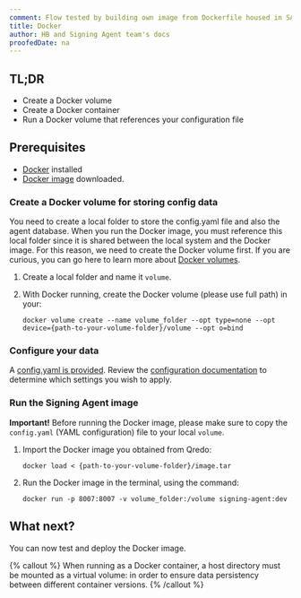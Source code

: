 ```yaml
---
comment: Flow tested by building own image from Dockerfile housed in SA GitHub NOT tested from publically-available image
title: Docker
author: HB and Signing Agent team's docs
proofedDate: na
---
```



## TL;DR

- Create a Docker volume
- Create a Docker container
- Run a Docker volume that references your configuration file

## Prerequisites

- [Docker](https://docs.docker.com/get-docker/) installed
- [Docker image](https://hub.docker.com/r/qredohub/signing-agent) downloaded.

### Create a Docker volume for storing config data

You need to create a local folder to store the config.yaml file and also the agent database. When you run the Docker image, you must reference this local folder since it is shared between the local system and the Docker image. For this reason, we need to create the Docker volume first. If you are curious, you can go here to learn more about [Docker volumes](https://docs.docker.com/storage/volumes/).

1. Create a local folder and name it `volume`.

1. With Docker running, create the Docker volume (please use full path) in your:

	`docker volume create --name volume_folder --opt type=none --opt device={path-to-your-volume-folder}/volume --opt o=bind`

### Configure your data

A [config.yaml is provided](https://github.com/qredo/signing-agent/blob/master/config-template.yaml). Review the [configuration documentation](configure) to determine which settings you wish to apply.

### Run the Signing Agent image

**Important!** Before running the Docker image, please make sure to copy the `config.yaml` (YAML configuration) file to your local `volume`.

1. Import the Docker image you obtained from Qredo:

	`docker load < {path-to-your-volume-folder}/image.tar`

1. Run the Docker image in the terminal, using the command:

	`docker run -p 8007:8007 -v volume_folder:/volume signing-agent:dev`


## What next?

You can now test and deploy the Docker image. 

{% callout %}
When running as a Docker container, a host directory must be mounted as a virtual volume: in order to ensure data persistency between different container versions.
{% /callout %}
